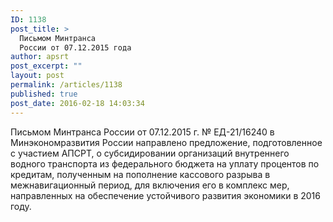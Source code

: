 ```yaml
---
ID: 1138
post_title: >
  Письмом Минтранса
  России от 07.12.2015 года
author: apsrt
post_excerpt: ""
layout: post
permalink: /articles/1138
published: true
post_date: 2016-02-18 14:03:34
---
```

Письмом Минтранса России от 07.12.2015 г. № ЕД-21/16240 в Минэкономразвития России направлено предложение, подготовленное с участием АПСРТ, о субсидировании организаций внутреннего водного транспорта из федерального бюджета на уплату процентов по кредитам, полученным на пополнение кассового разрыва в межнавигационный период, для включения его в комплекс мер, направленных на обеспечение устойчивого развития экономики в 2016 году.